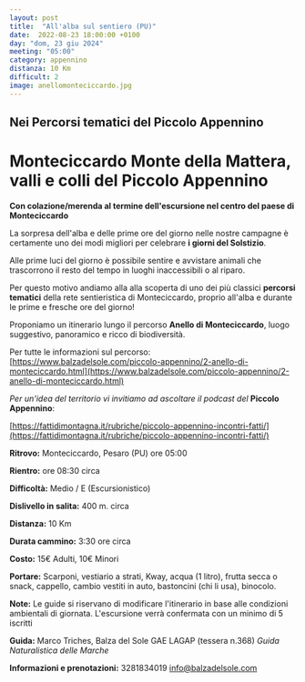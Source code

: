 ```yaml
---
layout: post
title:  "All'alba sul sentiero (PU)"
date:  2022-08-23 18:00:00 +0100
day: "dom, 23 giu 2024"
meeting: "05:00"
category: appennino 
distanza: 10 Km
difficult: 2
image: anellomonteciccardo.jpg
---
```


## Nei Percorsi tematici del Piccolo Appennino

# Monteciccardo Monte della Mattera, valli e colli del Piccolo Appennino

**Con colazione/merenda al termine dell'escursione nel centro del paese di Monteciccardo**

La sorpresa dell'alba e delle prime ore del giorno nelle nostre campagne è certamente uno dei modi migliori per celebrare **i giorni del Solstizio**.

Alle prime luci del giorno è possibile sentire e avvistare animali che trascorrono il resto del tempo in luoghi inaccessibili o al riparo.

Per questo motivo andiamo alla alla scoperta di uno dei più classici  **percorsi tematici** della rete sentieristica di Monteciccardo, proprio all'alba e durante le prime e fresche ore del giorno!

Proponiamo un itinerario lungo il percorso **Anello di Monteciccardo**, luogo suggestivo, panoramico e ricco di biodiversità.

Per tutte le informazioni sul percorso:  [https://www.balzadelsole.com/piccolo-appennino/2-anello-di-monteciccardo.html](https://www.balzadelsole.com/piccolo-appennino/2-anello-di-monteciccardo.html)


*Per un'idea del territorio vi invitiamo ad ascoltare il podcast del* **Piccolo Appennino**: 

[https://fattidimontagna.it/rubriche/piccolo-appennino-incontri-fatti/](https://fattidimontagna.it/rubriche/piccolo-appennino-incontri-fatti/)


**Ritrovo:** Monteciccardo, Pesaro  (PU) ore 05:00

**Rientro:** ore 08:30 circa 

**Difficoltà:** Medio / E (Escursionistico)

**Dislivello in salita:**  400 m. circa

**Distanza:** 10 Km

**Durata cammino:** 3:30 ore circa 

**Costo:** 15€ Adulti, 10€ Minori


**Portare:** Scarponi, vestiario a strati, Kway, acqua (1 litro), frutta secca o snack, cappello, cambio vestiti in auto, bastoncini (chi li usa), binocolo. 

**Note:** Le guide si riservano di modificare l'itinerario in base alle condizioni ambientali di giornata. L'escursione verrà confermata con un minimo di 5 iscritti

**Guida:** Marco Triches, Balza del Sole GAE LAGAP (tessera n.368)
*Guida Naturalistica delle Marche*

**Informazioni e prenotazioni:** 3281834019 info@balzadelsole.com
